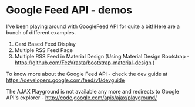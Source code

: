 Google Feed API - demos
================

I've been playing around with GoogleFeed API for quite a bit! Here are a bunch of different examples.

1. Card Based Feed Display
2. Multiple RSS Feed Page
3. Multiple RSS Feed in Material Design (Using Material Design Bootstrap - https://github.com/FezVrasta/bootstrap-material-design )

To know more about the Google Feed API - check the dev guide at https://developers.google.com/feed/v1/devguide

The AJAX Playground is not available any more and redirects to Google API's explorer - http://code.google.com/apis/ajax/playground/
